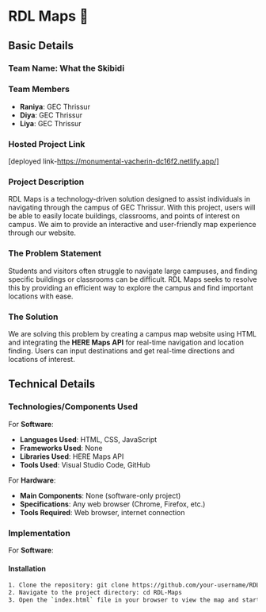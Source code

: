 # RDL Maps 🎯

## Basic Details
### Team Name: What the Skibidi

### Team Members
- **Raniya**: GEC Thrissur
- **Diya**: GEC Thrissur
- **Liya**: GEC Thrissur

### Hosted Project Link
[deployed link-https://monumental-vacherin-dc16f2.netlify.app/]

### Project Description
RDL Maps is a technology-driven solution designed to assist individuals in navigating through the campus of GEC Thrissur. With this project, users will be able to easily locate buildings, classrooms, and points of interest on campus. We aim to provide an interactive and user-friendly map experience through our website.

### The Problem Statement
Students and visitors often struggle to navigate large campuses, and finding specific buildings or classrooms can be difficult. RDL Maps seeks to resolve this by providing an efficient way to explore the campus and find important locations with ease.

### The Solution
We are solving this problem by creating a campus map website using HTML and integrating the **HERE Maps API** for real-time navigation and location finding. Users can input destinations and get real-time directions and locations of interest.

## Technical Details
### Technologies/Components Used
For **Software**:
- **Languages Used**: HTML, CSS, JavaScript
- **Frameworks Used**: None
- **Libraries Used**: HERE Maps API
- **Tools Used**: Visual Studio Code, GitHub

For **Hardware**:
- **Main Components**: None (software-only project)
- **Specifications**: Any web browser (Chrome, Firefox, etc.)
- **Tools Required**: Web browser, internet connection

### Implementation
For **Software**:

#### Installation
```bash
1. Clone the repository: git clone https://github.com/your-username/RDL-Maps.git
2. Navigate to the project directory: cd RDL-Maps
3. Open the `index.html` file in your browser to view the map and start navigating.




